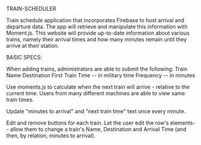 TRAIN-SCHEDULER

Train schedule application that incorporates Firebase to host arrival and departure data. The app will retrieve and manipulate this information with Moment.js. This website will provide up-to-date information about various trains, namely their arrival times and how many minutes remain until they arrive at their station.

BASIC SPECS:

When adding trains, administrators are able to submit the following: Train Name Destination First Train Time -- in military time Frequency -- in minutes

Use moments.js to calculate when the next train will arrive - relative to the current time. Users from many different machines are able to view same train times.

Update "minutes to arrival" and "next train time" text once every minute.

Edit and remove buttons for each train. Let the user edit the row's elements-- allow them to change a train's Name, Destination and Arrival Time (and then, by relation, minutes to arrival).
